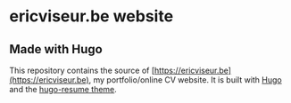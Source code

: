 # ericviseur.be website
## Made with Hugo

This repository contains the source of [https://ericviseur.be](https://ericviseur.be), my portfolio/online CV website.
It is built with [Hugo](https://gohugo.io) and the [hugo-resume theme](https://github.com/eddiewebb/hugo-resume).
